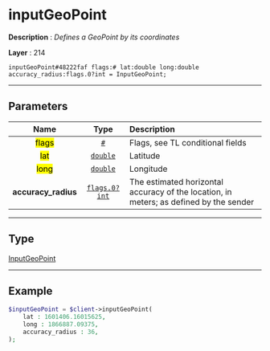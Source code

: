 # inputGeoPoint

**Description** : *Defines a GeoPoint by its coordinates*

**Layer** : 214

```tl
inputGeoPoint#48222faf flags:# lat:double long:double accuracy_radius:flags.0?int = InputGeoPoint;
```

---

## Parameters

| Name | Type | Description |
| :---: | :---: | :--- |
| <mark>flags</mark> | [`#`](type/#) | Flags, see TL conditional fields |
| <mark>lat</mark> | [`double`](type/double) | Latitude |
| <mark>long</mark> | [`double`](type/double) | Longitude |
| **accuracy_radius** | [`flags.0?int`](type/int) | The estimated horizontal accuracy of the location, in meters; as defined by the sender |

---

## Type

[InputGeoPoint](type/InputGeoPoint)

---

## Example

```php
$inputGeoPoint = $client->inputGeoPoint(
	lat : 1601406.16015625,
	long : 1866887.09375,
	accuracy_radius : 36,
);
```